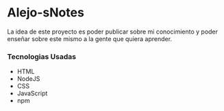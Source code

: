 ﻿# Alejo-sNotes

La idea de este proyecto es poder publicar sobre mi conocimiento y poder enseñar sobre este mismo a la gente que quiera aprender.

### Tecnologias Usadas

- HTML
- NodeJS
- CSS
- JavaScript
- npm